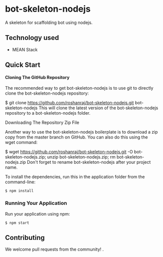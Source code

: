 # bot-skeleton-nodejs
 A skeleton for scaffolding bot using nodejs.

## Technology used
* MEAN Stack 

## Quick Start

#### Cloning The GitHub Repository

The recommended way to get bot-skeleton-nodejs is to use git to directly clone the bot-skeleton-nodejs repository:

$ git clone https://github.com/roshanraj/bot-skeleton-nodejs.git bot-skeleton-nodejs
This will clone the latest version of the bot-skeleton-nodejs repository to a bot-skeleton-nodejs folder.

Downloading The Repository Zip File

Another way to use the bot-skeleton-nodejs boilerplate is to download a zip copy from the master branch on GitHub. You can also do this using the wget command:

$ wget https://github.com/roshanraj/bot-skeleton-nodejs.git -O bot-skeleton-nodejs.zip; unzip bot-skeleton-nodejs.zip; rm bot-skeleton-nodejs.zip
Don't forget to rename bot-skeleton-nodejs after your project name.

To install the dependencies, run this in the application folder from the command-line:
```
$ npm install
```

### Running Your Application

Run your application using npm:
```
$ npm start
```

## Contributing

We welcome pull requests from the community! .